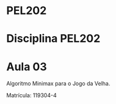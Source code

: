 # PEL202
Disciplina PEL202
================
Aula 03
=======

Algoritmo Minimax para o Jogo da Velha.

Matrícula: 119304-4

